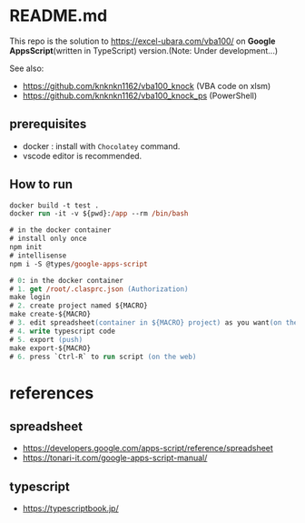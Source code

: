 # README.md

This repo is the solution to https://excel-ubara.com/vba100/ on **Google AppsScript**(written in TypeScript) version.(Note: Under development...)

See also:

+ https://github.com/knknkn1162/vba100_knock (VBA code on xlsm)
+ https://github.com/knknkn1162/vba100_knock_ps (PowerShell)

## prerequisites

+ docker : install with `Chocolatey` command.
+ vscode editor is recommended.

## How to run

```ps
docker build -t test .
docker run -it -v ${pwd}:/app --rm /bin/bash
```

```ps
# in the docker container
# install only once
npm init
# intellisense
npm i -S @types/google-apps-script
```

```ps
# 0: in the docker container
# 1. get /root/.clasprc.json (Authorization)
make login
# 2. create project named ${MACRO}
make create-${MACRO}
# 3. edit spreadsheet(container in ${MACRO} project) as you want(on the web)
# 4. write typescript code
# 5. export (push)
make export-${MACRO}
# 6. press `Ctrl-R` to run script (on the web)
```

# references

## spreadsheet

+ https://developers.google.com/apps-script/reference/spreadsheet
+ https://tonari-it.com/google-apps-script-manual/

## typescript

+ https://typescriptbook.jp/